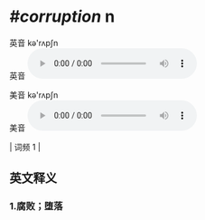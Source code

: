 # ***\#corruption*** n
英音 kə'rʌpʃn  
英音
<audio src="./media/corruption1.aac" controls="controls"></audio>

美音 kə'rʌpʃn  
美音
<audio src="./media/corruption2.aac" controls="controls"></audio>



| 词频 1 |  

英文释义
---
### 1.**腐败；堕落**  


